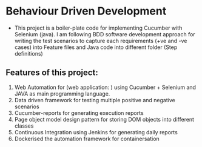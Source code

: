 # Behaviour Driven Development
* This project is a boiler-plate code for implementing Cucumber with Selenium (java). I am following BDD software development approach for writing the test scenarios to capture each requirements (+ve and -ve cases) into Feature files and Java code into different folder (Step definitions)


## Features of this project:
1. Web Automation for (web application: ) using Cucumber + Selenium and JAVA as main programming language.
2. Data driven framework for testing multiple positive and negative scenarios
3. Cucumber-reports for generating execution reports
4. Page object model design pattern for storing DOM objects into different classes
5. Continuous Integration using Jenkins for generating daily reports
6. Dockerised the automation framework for containersation
